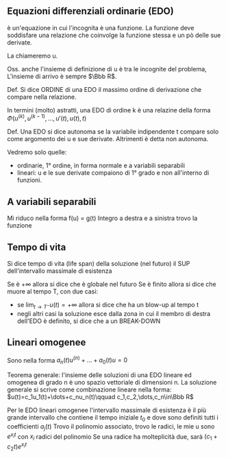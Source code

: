 
## Equazioni differenziali ordinarie (EDO)

è un'equazione in cui l'incognita è una funzione. La funzione deve soddisfare una relazione che coinvolge 
la funzione stessa e un pò delle sue derivate.

La chiameremo u.

Oss. anche l'insieme di definizione di u è tra le incognite del problema, L'insieme di arrivo è sempre $\Bbb R$.

Def. Si dice ORDINE di una EDO il massimo ordine di derivazione
che compare nella relazione.

In termini (molto) astratti, una EDO di ordine k è una relazine della forma
$\Phi (u^{(k)},u^{(k-1)},\dots,u'(t),u(t),t)$

Def. Una EDO si dice autonoma se la variabile indipendente t compare solo come argomento dei u e sue derivate.
Altrimenti è detta non autonoma.

Vedremo solo quelle:
- ordinarie, 1° ordine, in forma normale e a variabili separabili
- lineari: u e le sue derivate compaiono di 1° grado e non all'interno di funzioni.


## A variabili separabili

Mi riduco nella forma f(u) = g(t)
Integro a destra e a sinistra
trovo la funzione


## Tempo di vita
Si dice tempo di vita (life span) della soluzione (nel futuro) il SUP dell'intervallo massimale di esistenza

Se è $+\infty$ allora si dice che è globale nel futuro
Se è finito allora si dice che muore al tempo T, con due casi:
- se $\lim_{t\to T^-}u(t)=+\infty$ allora si dice che ha un blow-up al tempo t
- negli altri casi la soluzione esce dalla zona in cui il membro di destra dell'EDO è definito, si dice che a un
BREAK-DOWN

## Lineari omogenee
Sono nella forma $a_n(t)u^{(n)}+\dots+a_0(t)u = 0$

Teorema generale: l'insieme delle soluzioni di una EDO lineare ed omogenea di grado n è uno spazio vettoriale di dimensioni n.
La soluzione generale si scrive come combinazione lineare nella forma:
$u(t)=c_1u_1(t)+\dots+c_nu_n(t)\qquad c_1,c_2,\dots,c_n\in\Bbb R$

Per le EDO lineari omogenee l'intervallo massimale di esistenza è il più grande intervallo che contiene il tempo iniziale
$t_0$ e dove sono definiti tutti i coefficienti $a_j(t)$
Trovo il polinomio associato, trovo le radici, le mie u sono $e^{x_it}$ con $x_i$ radici del polinomio
Se una radice ha molteplicità due, sarà $(c_1+c_2t)e^{x_it}$

